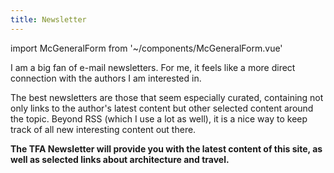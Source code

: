 ```yaml
---
title: Newsletter
---
```

import McGeneralForm from '~/components/McGeneralForm.vue'

I am a big fan of e-mail newsletters. For me, it feels like a more direct connection with the authors I am interested in.

The best newsletters are those that seem especially curated, containing not only links to the author's latest content but other selected content around the topic. Beyond RSS (which I use a lot as well), it is a nice way to keep track of all new interesting content out there.

**The TFA Newsletter will provide you with the latest content of this site, as well as selected links about architecture and travel.**

<mc-general-form />
